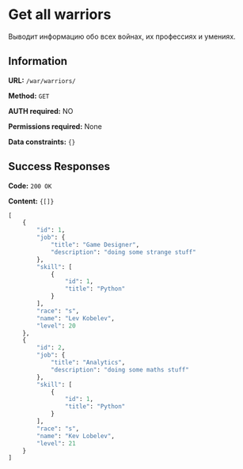 # Get all warriors
Выводит информацию обо всех войнах, их профессиях и умениях.

## Information

**URL:** `/war/warriors/`

**Method:** `GET`

**AUTH required:** NO

**Permissions required:** None

**Data constraints:** `{}`

## Success Responses

**Code:** `200 OK`

**Content:** `{[]}`
``` python
[
    {
        "id": 1,
        "job": {
            "title": "Game Designer",
            "description": "doing some strange stuff"
        },
        "skill": [
            {
                "id": 1,
                "title": "Python"
            }
        ],
        "race": "s",
        "name": "Lev Kobelev",
        "level": 20
    },
    {
        "id": 2,
        "job": {
            "title": "Analytics",
            "description": "doing some maths stuff"
        },
        "skill": [
            {
                "id": 1,
                "title": "Python"
            }
        ],
        "race": "s",
        "name": "Kev Lobelev",
        "level": 21
    }
]
```
